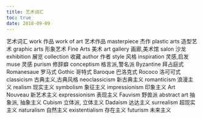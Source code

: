 ```yaml
---
title: 艺术词汇
toc: true
date: 2018-09-09
---
```


艺术词汇
work 作品
work of art 艺术作品
masterpiece 杰作
plastic arts 造型艺术
graphic arts 形象艺术
Fine Arts 美术
art gallery 画廊,美术馆
salon 沙龙
exhibition 展览
collection 收藏
author 作者
style 风格
inspiration 灵感,启发
muse 灵感
purism 修辞癖
conceptism 格言派,警名派
Byzantine 拜占庭式
Romanesaue 罗马式
Gothic 哥特式
Baroque 巴洛克式
Rococo 洛可可式
classicism 古典主义,古典风格
neoclassicism 新古典主义
romanticism 浪漫主义
realism 现实主义
symbolism 象征主义
impressionism 印象主义
Art Nouveau 新艺术主义
expressionism 表现主义
Fauvism 野兽派
abstract art 抽象派, 抽象主义
Cubism 立体派, 立体主义
Dadaism 达达主义
surrealism 超现实主义
naturalism 自然主义
existentialism 存在主义
futurism 未来主义
